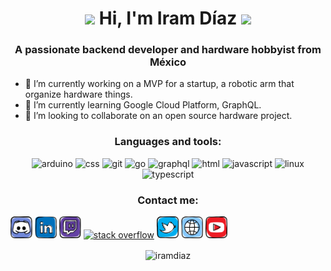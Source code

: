 <h1 align="center">
  <img src="https://emojis.slackmojis.com/emojis/images/1588315024/8823/hyperkitty.gif?1588315024" width="30" />
  Hi, I'm Iram Díaz
  <img src="https://emojis.slackmojis.com/emojis/images/1588315024/8823/hyperkitty.gif?1588315024" width="30" />
</h1>

<h3 align="center">
  A passionate backend developer and hardware hobbyist from México
</h3>

- 🔭 I’m currently working on a MVP for a startup, a robotic arm that organize hardware things.
- 🌱 I’m currently learning Google Cloud Platform, GraphQL.
- 👯 I’m looking to collaborate on an open source hardware project.

<h3 align="center">
  Languages and tools:
</h3>

<p align="center">
  <img src="https://raw.githubusercontent.com/sinnstral/sinnstral/main/assets/tech/arduino.svg" alt="arduino" width="60" height="60"/>
  <img src="https://raw.githubusercontent.com/sinnstral/sinnstral/main/assets/tech/css.svg" alt="css" width="60" height="60"/>
  <img src="https://raw.githubusercontent.com/sinnstral/sinnstral/main/assets/tech/git.svg" alt="git" width="60" height="60"/>
  <img src="https://raw.githubusercontent.com/sinnstral/sinnstral/main/assets/tech/go.svg" alt="go" width="60" height="60"/>
  <img src="https://raw.githubusercontent.com/sinnstral/sinnstral/main/assets/tech/graphql.svg" alt="graphql" width="60" height="60"/>
  <img src="https://raw.githubusercontent.com/sinnstral/sinnstral/main/assets/tech/html.svg" alt="html" width="60" height="60"/>
  <img src="https://raw.githubusercontent.com/sinnstral/sinnstral/main/assets/tech/javascript.svg" alt="javascript" width="60" height="60"/>
  <img src="https://raw.githubusercontent.com/sinnstral/sinnstral/main/assets/tech/linux.svg" alt="linux" width="60" height="60"/>
  <img src="https://raw.githubusercontent.com/sinnstral/sinnstral/main/assets/tech/typescript.svg" alt="typescript" width="60" height="60"/>
</p>

<h3 align="center">
  Contact me:
</h3>
<p align="center">
  
  <a href="https://discord.com/iramdiaz"><img src="https://raw.githubusercontent.com/iramdiaz/iramdiaz/main/assets/social/discord.svg" alt="discord" width="35" height="35"/></a>
  <a href="https://linkedin.com/iramdiaz"><img src="https://raw.githubusercontent.com/iramdiaz/iramdiaz/main/assets/social/linkedin.svg" alt="linkedin" width="35" height="35"/></a>
  <a href="https://twitch.com/iramdiaz"><img src="https://raw.githubusercontent.com/iramdiaz/iramdiaz/main/assets/social/twitch.svg" alt="twitch" width="35" height="35"/></a>
  <a href="https://stackoverflow.com/iramdiaz"><img src="https://raw.githubusercontent.com/iramdiaz/iramdiaz/main/assets/social/stack-overflow.svg" alt="stack overflow" width="35" height="35"/></a>
  <a href="https://twitter.com/iramdiaz"><img src="https://raw.githubusercontent.com/iramdiaz/iramdiaz/main/assets/social/twitter.svg" alt="twitter" width="35" height="35"/></a>
  <a href="https://iramdiaz.com"><img src="https://raw.githubusercontent.com/iramdiaz/iramdiaz/main/assets/social/website.svg" alt="website" width="35" height="35"/></a>
  <a href="https://youtube.com/iramdiaz"><img src="https://raw.githubusercontent.com/iramdiaz/iramdiaz/main/assets/social/youtube.svg" alt="youtube" width="35" height="35"/></a>
</p>
  
<p align="center">
  <img align="center" src="https://github-readme-stats.vercel.app/api/top-langs/?username=iramdiaz&layout=compact" alt="iramdiaz"/>
</p>
